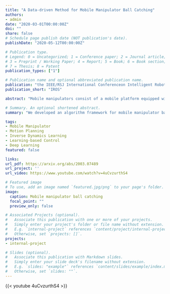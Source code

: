 ```yaml
---
title: "A Data-driven Method for Mobile Manipulator Ball Catching"
authors:
- admin
date: "2020-03-01T00:00:00Z"
doi: ""
share: false
# Schedule page publish date (NOT publication's date).
publishDate: "2020-05-12T00:00:00Z"

# Publication type.
# Legend: 0 = Uncategorized; 1 = Conference paper; 2 = Journal article;
# 3 = Preprint / Working Paper; 4 = Report; 5 = Book; 6 = Book section;
# 7 = Thesis; 8 = Patent
publication_types: ["1"]

# Publication name and optional abbreviated publication name.
publication: "the IEEE/RSJ International Conferenceon Intelligent Robots and Systems"
publication_short: "IROS"

abstract: "Mobile manipulators consist of a mobile platform equipped with one or more robot arms and are of interest for a wide array of challenging tasks because of their extended workspace and dexterity. Typically, mobile manipulators are deployed in slow-motion collaborative robot scenarios. In this paper, we consider scenarios where accurate high-speed motions are required. We introduce a framework for this regime of tasks including two main components: (i) a bi-level motion optimization algorithm for real-time trajectory generation, which relies on Sequential Quadratic Programming (SQP) and Quadratic Programming (QP), respectively; and (ii) a learning-based controller optimized for precise tracking of high-speed motions via a learned inverse dynamics model. We evaluate our framework with a mobile manipulator platform through numerous high-speed ball catching experiments, where we show a success rate of 85.33%. To the best of our knowledge, this success rate exceeds the reported performance of existing related systems and sets a new state of the art."

# Summary. An optional shortened abstract.
summary: "We developed an algorithm framework for mobile manipulator ball catching, which includes a bi-level motion optimization algorithm and a learning-based controller. It achieves a success rate of 85.33%, setting a new state of the art."

tags:
- Mobile Manipulator
- Motion Planning
- Inverse Dynamics Learning
- Learning-based Control
- Deep Learning
featured: false

links:
url_pdf: https://arxiv.org/abs/2003.07489
url_project: ''
url_video: https://www.youtube.com/watch?v=4uCvzurthS4

# Featured image
# To use, add an image named `featured.jpg/png` to your page's folder. 
image:
  caption: Mobile manipulator ball catching
  focal_point: ""
  preview_only: false

# Associated Projects (optional).
#   Associate this publication with one or more of your projects.
#   Simply enter your project's folder or file name without extension.
#   E.g. `internal-project` references `content/project/internal-project/index.md`.
#   Otherwise, set `projects: []`.
projects:
- internal-project

# Slides (optional).
#   Associate this publication with Markdown slides.
#   Simply enter your slide deck's filename without extension.
#   E.g. `slides: "example"` references `content/slides/example/index.md`.
#   Otherwise, set `slides: ""`.
---
```


{{< youtube 4uCvzurthS4 >}}


